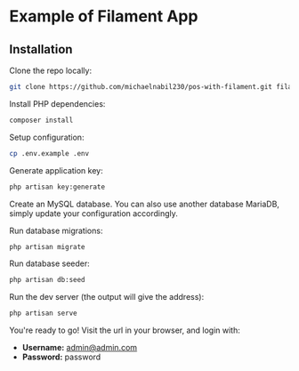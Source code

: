 # Example of Filament App

## Installation

Clone the repo locally:

```sh
git clone https://github.com/michaelnabil230/pos-with-filament.git filament-demo && cd pos-with-filament
```

Install PHP dependencies:

```sh
composer install
```

Setup configuration:

```sh
cp .env.example .env
```

Generate application key:

```sh
php artisan key:generate
```

Create an MySQL database. You can also use another database MariaDB, simply update your configuration accordingly.

Run database migrations:

```sh
php artisan migrate
```

Run database seeder:

```sh
php artisan db:seed
```

Run the dev server (the output will give the address):

```sh
php artisan serve
```

You're ready to go! Visit the url in your browser, and login with:

- **Username:** admin@admin.com
- **Password:** password
